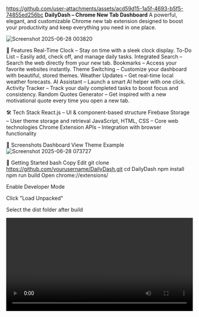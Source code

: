 

https://github.com/user-attachments/assets/acd59d15-1a5f-4693-b5f5-74855ed256bc
**DailyDash – Chrome New Tab Dashboard**
A powerful, elegant, and customizable Chrome new tab extension designed to boost your productivity and keep everything you need in one place.

![Screenshot 2025-06-28 003820](https://github.com/user-attachments/assets/3a2dc16b-7b18-48ee-9114-8434c1ca2340)


🚀 Features
 Real-Time Clock – Stay on time with a sleek clock display.
 To-Do List – Easily add, check off, and manage daily tasks.
 Integrated Search – Search the web directly from your new tab.
 Bookmarks – Access your favorite websites instantly.
 Theme Switching – Customize your dashboard with beautiful, stored themes.
 Weather Updates – Get real-time local weather forecasts.
 AI Assistant – Launch a smart AI helper with one click.
 Activity Tracker – Track your daily completed tasks to boost focus and consistency.
 Random Quotes Generator – Get inspired with a new motivational quote every time you open a new tab.

🛠️ Tech Stack
React.js – UI & component-based structure
Firebase Storage – User theme storage and retrieval
JavaScript, HTML, CSS – Core web technologies
Chrome Extension APIs – Integration with browser functionality

📸 Screenshots
Dashboard View	Theme Example
![Screenshot 2025-06-28 073727](https://github.com/user-attachments/assets/c4aac86d-f88f-46dc-8972-c68a7af513a1)

	

📂 Getting Started
bash
Copy
Edit
git clone https://github.com/yourusername/DailyDash.git
cd DailyDash
npm install
npm run build
Open chrome://extensions/

Enable Developer Mode

Click "Load Unpacked"

Select the dist folder after build

<video width="100%" controls>
  <source src="https://github.com/user-attachments/assets/3b7c2f48-eca3-4d83-b01a-6cb2b200f673" type="video/mp4">
  Your browser does not support the video tag.
</video>



   
